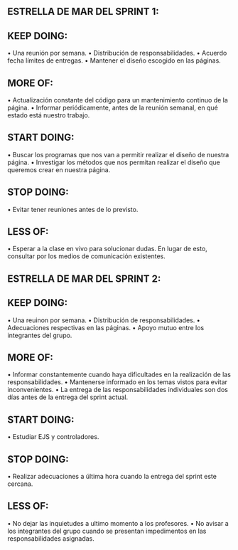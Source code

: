 ## ESTRELLA DE MAR DEL SPRINT 1:

## KEEP DOING:
•	Una reunión por semana.
•	Distribución de responsabilidades.
•	Acuerdo fecha límites de entregas.
•	Mantener el diseño escogido en las páginas.

## MORE OF:
•	Actualización constante del código para un mantenimiento continuo de la página.
•	Informar periódicamente, antes de la reunión semanal, en qué estado está nuestro trabajo.

## START DOING:
•	Buscar los programas que nos van a permitir realizar el diseño de nuestra página.
•	Investigar los métodos que nos permitan realizar el diseño que queremos crear en nuestra página.

## STOP DOING:
• Evitar tener reuniones antes de lo previsto.

## LESS OF:
•	Esperar a la clase en vivo para solucionar dudas. En lugar de esto, consultar por los medios de comunicación existentes.


## ESTRELLA DE MAR DEL SPRINT 2:

## KEEP DOING:
• Una reuinon por semana.
• Distribución de responsabilidades.
• Adecuaciones respectivas en las páginas.
• Apoyo mutuo entre los integrantes del grupo.

## MORE OF:
• Informar constantemente cuando haya dificultades en la realización de las responsabilidades.
• Mantenerse informado en los temas vistos para evitar inconvenientes.
• La entrega de las responsabilidades individuales son dos días antes de la entrega del sprint actual.
## START DOING:
• Estudiar EJS y controladores.

## STOP DOING:
• Realizar adecuaciones a última hora cuando la entrega del sprint este cercana. 

## LESS OF:
• No dejar las inquietudes a ultimo momento a los profesores.
• No avisar a los integrantes del grupo cuando se presentan impedimentos en las responsabilidades asignadas.